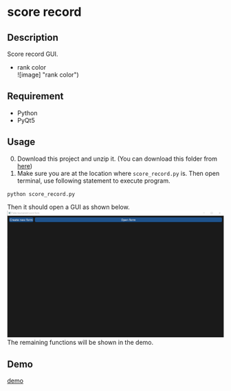 # score record

## Description
Score record GUI.
* rank color  
![image] "rank color")
## Requirement
* Python
* PyQt5

## Usage
0. Download this project and unzip it. (You can download this folder from [here](https://minhaskamal.github.io/DownGit/#/home "DownGit"))  
1. Make sure you are at the location where `score_record.py` is. Then open terminal, use following statement to execute program.  
```
python score_record.py  
```
Then it should open a GUI as shown below.  
![image](https://github.com/rex0988476/Python/blob/main/Taiko_Tournament_Tools/score_record/README/gui_start.png "gui start")  
The remaining functions will be shown in the demo.  
## Demo
[demo](https://youtu.be/Ce59pWVRp88 "demo")

